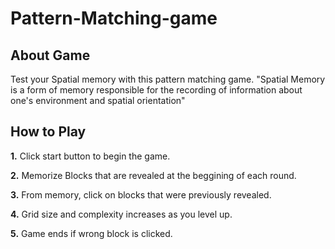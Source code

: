 # Pattern-Matching-game
## About Game
Test your Spatial memory with this pattern matching game.
"Spatial Memory is a form of memory responsible for the recording of information about one's environment and spatial orientation"

## How to Play
**1.** Click start button to begin the game.

**2.** Memorize Blocks that are revealed at the beggining of each round.

**3.** From memory, click on blocks that were previously revealed.

**4.** Grid size and complexity increases as you level up.

**5.** Game ends if wrong block is clicked.
